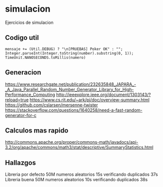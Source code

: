 # simulacion
Ejercicios de simulacion

## Codigo util

```
mensaje += (Util.DEBUG) ? "\n[PRUEBAS] Poker OK" : "";
Integer.parseInt(Integer.toString(number).substring(0, 1));
TimeUnit.NANOSECONDS.toMillis(numero)
```

## Generacion

https://www.researchgate.net/publication/232635848_JAPARA_-_A_Java_Parallel_Random_Number_Generator_Library_for_High-Performance_Computing
http://ieeexplore.ieee.org/document/1303143/?reload=true
https://www.cs.rit.edu/~ark/pj/doc/overview-summary.html
https://github.com/cslarsen/mersenne-twister
https://stackoverflow.com/questions/1640258/need-a-fast-random-generator-for-c

## Calculos mas rapido

http://commons.apache.org/proper/commons-math/javadocs/api-3.2/org/apache/commons/math3/stat/descriptive/SummaryStatistics.html

## Hallazgos

Libreria por defecto
50M
numeros aleatorios 15s
verificando duplicados 37s
Libreria buena
50M
numeros aleatorios 10s
verificando duplicados 38s
